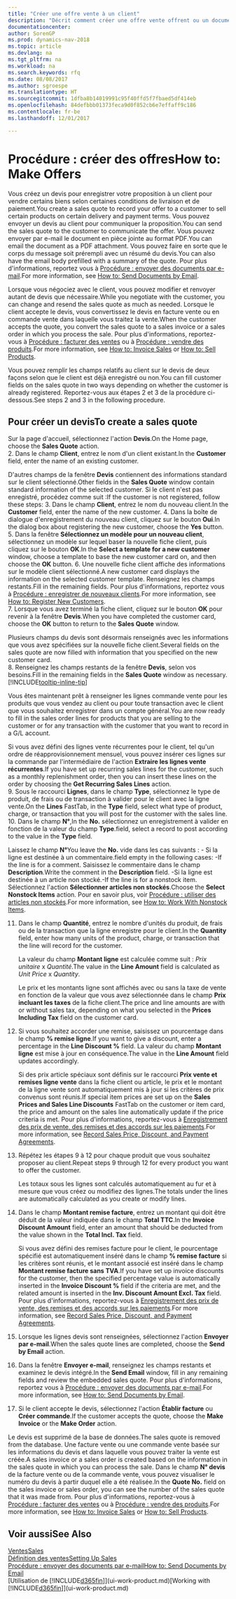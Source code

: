```yaml
---
title: "Créer une offre vente à un client"
description: "Décrit comment créer une offre vente offrent ou un document de demande de proposition pour enregistrer votre offre à un client pour vendre des produits dans certaines conditions."
documentationcenter: 
author: SorenGP
ms.prod: dynamics-nav-2018
ms.topic: article
ms.devlang: na
ms.tgt_pltfrm: na
ms.workload: na
ms.search.keywords: rfq
ms.date: 08/08/2017
ms.author: sgroespe
ms.translationtype: HT
ms.sourcegitcommit: 1dfba8b14019991c95f40ffd5f7fbaed5df414eb
ms.openlocfilehash: 84defbbb01373feca9d0f852cb6e7effaff9c186
ms.contentlocale: fr-be
ms.lasthandoff: 12/01/2017

---
```

# <a name="how-to-make-offers"></a><span data-ttu-id="4bf9b-103">Procédure : créer des offres</span><span class="sxs-lookup"><span data-stu-id="4bf9b-103">How to: Make Offers</span></span>
<span data-ttu-id="4bf9b-104">Vous créez un devis pour enregistrer votre proposition à un client pour vendre certains biens selon certaines conditions de livraison et de paiement.</span><span class="sxs-lookup"><span data-stu-id="4bf9b-104">You create a sales quote to record your offer to a customer to sell certain products on certain delivery and payment terms.</span></span> <span data-ttu-id="4bf9b-105">Vous pouvez envoyer un devis au client pour communiquer la proposition.</span><span class="sxs-lookup"><span data-stu-id="4bf9b-105">You can send the sales quote to the customer to communicate the offer.</span></span> <span data-ttu-id="4bf9b-106">Vous pouvez envoyer par e-mail le document en pièce jointe au format PDF.</span><span class="sxs-lookup"><span data-stu-id="4bf9b-106">You can email the document as a PDF attachment.</span></span> <span data-ttu-id="4bf9b-107">Vous pouvez faire en sorte que le corps du message soit prérempli avec un résumé du devis.</span><span class="sxs-lookup"><span data-stu-id="4bf9b-107">You can also have the email body prefilled with a summary of the quote.</span></span> <span data-ttu-id="4bf9b-108">Pour plus d'informations, reportez vous à [Procédure : envoyer des documents par e-mail](ui-how-send-documents-email.md).</span><span class="sxs-lookup"><span data-stu-id="4bf9b-108">For more information, see [How to: Send Documents by Email](ui-how-send-documents-email.md).</span></span>

<span data-ttu-id="4bf9b-109">Lorsque vous négociez avec le client, vous pouvez modifier et renvoyer autant de devis que nécessaire.</span><span class="sxs-lookup"><span data-stu-id="4bf9b-109">While you negotiate with the customer, you can change and resend the sales quote as much as needed.</span></span> <span data-ttu-id="4bf9b-110">Lorsque le client accepte le devis, vous convertissez le devis en facture vente ou en commande vente dans laquelle vous traitez la vente.</span><span class="sxs-lookup"><span data-stu-id="4bf9b-110">When the customer accepts the quote, you convert the sales quote to a sales invoice or a sales order in which you process the sale.</span></span> <span data-ttu-id="4bf9b-111">Pour plus d'informations, reportez-vous à [Procédure : facturer des ventes](sales-how-invoice-sales.md) ou à [Procédure : vendre des produits](sales-how-sell-products.md).</span><span class="sxs-lookup"><span data-stu-id="4bf9b-111">For more information, see [How to: Invoice Sales](sales-how-invoice-sales.md) or [How to: Sell Products](sales-how-sell-products.md).</span></span>

<span data-ttu-id="4bf9b-112">Vous pouvez remplir les champs relatifs au client sur le devis de deux façons selon que le client est déjà enregistré ou non.</span><span class="sxs-lookup"><span data-stu-id="4bf9b-112">You can fill customer fields on the sales quote in two ways depending on whether the customer is already registered.</span></span> <span data-ttu-id="4bf9b-113">Reportez-vous aux étapes 2 et 3 de la procédure ci-dessous.</span><span class="sxs-lookup"><span data-stu-id="4bf9b-113">See steps 2 and 3 in the following procedure.</span></span>

## <a name="to-create-a-sales-quote"></a><span data-ttu-id="4bf9b-114">Pour créer un devis</span><span class="sxs-lookup"><span data-stu-id="4bf9b-114">To create a sales quote</span></span>
<span data-ttu-id="4bf9b-115">Sur la page d'accueil, sélectionnez l'action **Devis**.</span><span class="sxs-lookup"><span data-stu-id="4bf9b-115">On the Home page,  choose the **Sales Quote** action.</span></span>  
2. <span data-ttu-id="4bf9b-116">Dans le champ **Client**, entrez le nom d'un client existant.</span><span class="sxs-lookup"><span data-stu-id="4bf9b-116">In the **Customer** field, enter the name of an existing customer.</span></span>

   <span data-ttu-id="4bf9b-117">D'autres champs de la fenêtre **Devis** contiennent des informations standard sur le client sélectionné.</span><span class="sxs-lookup"><span data-stu-id="4bf9b-117">Other fields in the **Sales Quote** window contain standard information of the selected customer.</span></span> <span data-ttu-id="4bf9b-118">Si le client n'est pas enregistré, procédez comme suit :</span><span class="sxs-lookup"><span data-stu-id="4bf9b-118">If the customer is not registered, follow these steps:</span></span>
3. <span data-ttu-id="4bf9b-119">Dans le champ **Client**, entrez le nom du nouveau client.</span><span class="sxs-lookup"><span data-stu-id="4bf9b-119">In the **Customer** field, enter the name of the new customer.</span></span>
4. <span data-ttu-id="4bf9b-120">Dans la boîte de dialogue d'enregistrement du nouveau client, cliquez sur le bouton **Oui**.</span><span class="sxs-lookup"><span data-stu-id="4bf9b-120">In the dialog box about registering the new customer, choose the **Yes** button.</span></span>
5. <span data-ttu-id="4bf9b-121">Dans la fenêtre **Sélectionnez un modèle pour un nouveau client**, sélectionnez un modèle sur lequel baser la nouvelle fiche client, puis cliquez sur le bouton **OK**.</span><span class="sxs-lookup"><span data-stu-id="4bf9b-121">In the **Select a template for a new customer** window, choose a template to base the new customer card on, and then choose the **OK** button.</span></span>
6. <span data-ttu-id="4bf9b-122">Une nouvelle fiche client affiche des informations sur le modèle client sélectionné.</span><span class="sxs-lookup"><span data-stu-id="4bf9b-122">A new customer card displays the information on the selected customer template.</span></span> <span data-ttu-id="4bf9b-123">Renseignez les champs restants.</span><span class="sxs-lookup"><span data-stu-id="4bf9b-123">Fill in the remaining fields.</span></span> <span data-ttu-id="4bf9b-124">Pour plus d'informations, reportez vous à [Procédure : enregistrer de nouveaux clients](sales-how-register-new-customers.md).</span><span class="sxs-lookup"><span data-stu-id="4bf9b-124">For more information, see [How to: Register New Customers](sales-how-register-new-customers.md).</span></span>  
7. <span data-ttu-id="4bf9b-125">Lorsque vous avez terminé la fiche client, cliquez sur le bouton **OK** pour revenir à la fenêtre **Devis**.</span><span class="sxs-lookup"><span data-stu-id="4bf9b-125">When you have completed the customer card, choose the **OK** button to return to the **Sales Quote** window.</span></span>

   <span data-ttu-id="4bf9b-126">Plusieurs champs du devis sont désormais renseignés avec les informations que vous avez spécifiées sur la nouvelle fiche client.</span><span class="sxs-lookup"><span data-stu-id="4bf9b-126">Several fields on the sales quote are now filled with information that you specified on the new customer card.</span></span>  
8. <span data-ttu-id="4bf9b-127">Renseignez les champs restants de la fenêtre **Devis**, selon vos besoins.</span><span class="sxs-lookup"><span data-stu-id="4bf9b-127">Fill in the remaining fields in the **Sales Quote** window as necessary.</span></span> [!INCLUDE[tooltip-inline-tip](includes/tooltip-inline-tip_md.md)]  

<span data-ttu-id="4bf9b-128">Vous êtes maintenant prêt à renseigner les lignes commande vente pour les produits que vous vendez au client ou pour toute transaction avec le client que vous souhaitez enregistrer dans un compte général.</span><span class="sxs-lookup"><span data-stu-id="4bf9b-128">You are now ready to fill in the sales order lines for products that you are selling to the customer or for any transaction with the customer that you want to record in a G/L account.</span></span>   

<span data-ttu-id="4bf9b-129">Si vous avez défini des lignes vente récurrentes pour le client, tel qu'un ordre de réapprovisionnement mensuel, vous pouvez insérer ces lignes sur la commande par l'intermédiaire de l'action **Extraire les lignes vente récurrentes**.</span><span class="sxs-lookup"><span data-stu-id="4bf9b-129">If you have set up recurring sales lines for the customer, such as a monthly replenishment order, then you can insert these lines on the order by choosing the **Get Recurring Sales Lines** action.</span></span>  
9. <span data-ttu-id="4bf9b-130">Sous le raccourci **Lignes**, dans le champ **Type**, sélectionnez le type de produit, de frais ou de transaction à valider pour le client avec la ligne vente.</span><span class="sxs-lookup"><span data-stu-id="4bf9b-130">On the **Lines** FastTab, in the **Type** field, select what type of product, charge, or transaction that you will post for the customer with the sales line.</span></span>
10. <span data-ttu-id="4bf9b-131">Dans le champ **N°**,</span><span class="sxs-lookup"><span data-stu-id="4bf9b-131">In the **No.**</span></span> <span data-ttu-id="4bf9b-132">sélectionnez un enregistrement à valider en fonction de la valeur du champ **Type**.</span><span class="sxs-lookup"><span data-stu-id="4bf9b-132">field, select a record to post according to the value in the **Type** field.</span></span>

 <span data-ttu-id="4bf9b-133">Laissez le champ **N°**</span><span class="sxs-lookup"><span data-stu-id="4bf9b-133">You leave the **No.**</span></span> <span data-ttu-id="4bf9b-134">vide dans les cas suivants : - Si la ligne est destinée à un commentaire.</span><span class="sxs-lookup"><span data-stu-id="4bf9b-134">field empty in the following cases: -If the line is for a comment.</span></span> <span data-ttu-id="4bf9b-135">Saisissez le commentaire dans le champ **Description**.</span><span class="sxs-lookup"><span data-stu-id="4bf9b-135">Write the comment in the **Description** field.</span></span>
 <span data-ttu-id="4bf9b-136">-Si la ligne est destinée à un article non stocké.</span><span class="sxs-lookup"><span data-stu-id="4bf9b-136">-If the line is for a nonstock item.</span></span> <span data-ttu-id="4bf9b-137">Sélectionnez l'action **Sélectionner articles non stockés**.</span><span class="sxs-lookup"><span data-stu-id="4bf9b-137">Choose the **Select Nonstock Items** action.</span></span> <span data-ttu-id="4bf9b-138">Pour en savoir plus, voir [Procédure : utiliser des articles non stockés](inventory-how-work-nonstock-items.md).</span><span class="sxs-lookup"><span data-stu-id="4bf9b-138">For more information, see [How to: Work With Nonstock Items](inventory-how-work-nonstock-items.md).</span></span>

11. <span data-ttu-id="4bf9b-139">Dans le champ **Quantité**, entrez le nombre d'unités du produit, de frais ou de la transaction que la ligne enregistre pour le client.</span><span class="sxs-lookup"><span data-stu-id="4bf9b-139">In the **Quantity** field, enter how many units of the product, charge, or transaction that the line will record for the customer.</span></span>

    <span data-ttu-id="4bf9b-140">La valeur du champ **Montant ligne** est calculée comme suit : *Prix unitaire* x *Quantité*.</span><span class="sxs-lookup"><span data-stu-id="4bf9b-140">The value in the **Line Amount** field is calculated as *Unit Price* x *Quantity*.</span></span>  

    <span data-ttu-id="4bf9b-141">Le prix et les montants ligne sont affichés avec ou sans la taxe de vente en fonction de la valeur que vous avez sélectionnée dans le champ **Prix incluant les taxes** de la fiche client.</span><span class="sxs-lookup"><span data-stu-id="4bf9b-141">The price and line amounts are with or without sales tax, depending on what you selected in the **Prices Including Tax** field on the customer card.</span></span>  
12. <span data-ttu-id="4bf9b-142">Si vous souhaitez accorder une remise, saisissez un pourcentage dans le champ **% remise ligne**.</span><span class="sxs-lookup"><span data-stu-id="4bf9b-142">If you want to give a discount, enter a percentage in the **Line Discount %** field.</span></span> <span data-ttu-id="4bf9b-143">La valeur du champ **Montant ligne** est mise à jour en conséquence.</span><span class="sxs-lookup"><span data-stu-id="4bf9b-143">The value in the **Line Amount** field updates accordingly.</span></span>  

    <span data-ttu-id="4bf9b-144">Si des prix article spéciaux sont définis sur le raccourci **Prix vente et remises ligne vente** dans la fiche client ou article, le prix et le montant de la ligne vente sont automatiquement mis à jour si les critères de prix convenus sont réunis.</span><span class="sxs-lookup"><span data-stu-id="4bf9b-144">If special item prices are set up on the **Sales Prices and Sales Line Discounts** FastTab on the customer or item card, the price and amount on the sales line automatically update if the price criteria is met.</span></span> <span data-ttu-id="4bf9b-145">Pour plus d'informations, reportez-vous à [Enregistrement des prix de vente, des remises et des accords sur les paiements](sales-how-record-sales-price-discount-payment-agreements.md).</span><span class="sxs-lookup"><span data-stu-id="4bf9b-145">For more information, see [Record Sales Price, Discount, and Payment Agreements](sales-how-record-sales-price-discount-payment-agreements.md).</span></span>  
13. <span data-ttu-id="4bf9b-146">Répétez les étapes 9 à 12 pour chaque produit que vous souhaitez proposer au client.</span><span class="sxs-lookup"><span data-stu-id="4bf9b-146">Repeat steps 9 through 12 for every product you want to offer the customer.</span></span>  

    <span data-ttu-id="4bf9b-147">Les totaux sous les lignes sont calculés automatiquement au fur et à mesure que vous créez ou modifiez des lignes.</span><span class="sxs-lookup"><span data-stu-id="4bf9b-147">The totals under the lines are automatically calculated as you create or modify lines.</span></span>  
14. <span data-ttu-id="4bf9b-148">Dans le champ **Montant remise facture**, entrez un montant qui doit être déduit de la valeur indiquée dans le champ **Total TTC**.</span><span class="sxs-lookup"><span data-stu-id="4bf9b-148">In the **Invoice Discount Amount** field, enter an amount that should be deducted from the value shown in the **Total Incl. Tax** field.</span></span>

    <span data-ttu-id="4bf9b-149">Si vous avez défini des remises facture pour le client, le pourcentage spécifié est automatiquement inséré dans le champ **% remise facture** si les critères sont réunis, et le montant associé est inséré dans le champ **Montant remise facture sans TVA**.</span><span class="sxs-lookup"><span data-stu-id="4bf9b-149">If you have set up invoice discounts for the customer, then the specified percentage value is automatically inserted in the **Invoice Discount %** field if the criteria are met, and the related amount is inserted in the **Inv. Discount Amount Excl. Tax** field.</span></span> <span data-ttu-id="4bf9b-150">Pour plus d'informations, reportez-vous à [Enregistrement des prix de vente, des remises et des accords sur les paiements](sales-how-record-sales-price-discount-payment-agreements.md).</span><span class="sxs-lookup"><span data-stu-id="4bf9b-150">For more information, see [Record Sales Price, Discount, and Payment Agreements](sales-how-record-sales-price-discount-payment-agreements.md).</span></span>
15. <span data-ttu-id="4bf9b-151">Lorsque les lignes devis sont renseignées, sélectionnez l'action **Envoyer par e-mail**.</span><span class="sxs-lookup"><span data-stu-id="4bf9b-151">When the sales quote lines are completed, choose the **Send by Email** action.</span></span>
16. <span data-ttu-id="4bf9b-152">Dans la fenêtre **Envoyer e-mail**, renseignez les champs restants et examinez le devis intégré.</span><span class="sxs-lookup"><span data-stu-id="4bf9b-152">In the **Send Email** window, fill in any remaining fields and review the embedded sales quote.</span></span> <span data-ttu-id="4bf9b-153">Pour plus d'informations, reportez vous à [Procédure : envoyer des documents par e-mail](ui-how-send-documents-email.md).</span><span class="sxs-lookup"><span data-stu-id="4bf9b-153">For more information, see [How to: Send Documents by Email](ui-how-send-documents-email.md).</span></span>
17. <span data-ttu-id="4bf9b-154">Si le client accepte le devis, sélectionnez l'action **Établir facture** ou **Créer commande**.</span><span class="sxs-lookup"><span data-stu-id="4bf9b-154">If the customer accepts the quote, choose the **Make Invoice** or the **Make Order** action.</span></span>

<span data-ttu-id="4bf9b-155">Le devis est supprimé de la base de données.</span><span class="sxs-lookup"><span data-stu-id="4bf9b-155">The sales quote is removed from the database.</span></span> <span data-ttu-id="4bf9b-156">Une facture vente ou une commande vente basée sur les informations du devis et dans laquelle vous pouvez traiter la vente est créée.</span><span class="sxs-lookup"><span data-stu-id="4bf9b-156">A sales invoice or a sales order is created based on the information in the sales quote in which you can process the sale.</span></span> <span data-ttu-id="4bf9b-157">Dans le champ **N° devis** de la facture vente ou de la commande vente, vous pouvez visualiser le numéro du devis à partir duquel elle a été réalisée.</span><span class="sxs-lookup"><span data-stu-id="4bf9b-157">In the **Quote No.** field on the sales invoice or sales order, you can see the number of the sales quote that it was made from.</span></span> <span data-ttu-id="4bf9b-158">Pour plus d'informations, reportez-vous à [Procédure : facturer des ventes](sales-how-invoice-sales.md) ou à [Procédure : vendre des produits](sales-how-sell-products.md).</span><span class="sxs-lookup"><span data-stu-id="4bf9b-158">For more information, see [How to: Invoice Sales](sales-how-invoice-sales.md) or [How to: Sell Products](sales-how-sell-products.md).</span></span>

## <a name="see-also"></a><span data-ttu-id="4bf9b-159">Voir aussi</span><span class="sxs-lookup"><span data-stu-id="4bf9b-159">See Also</span></span>
[<span data-ttu-id="4bf9b-160">Ventes</span><span class="sxs-lookup"><span data-stu-id="4bf9b-160">Sales</span></span>](sales-manage-sales.md)  
[<span data-ttu-id="4bf9b-161">Définition des ventes</span><span class="sxs-lookup"><span data-stu-id="4bf9b-161">Setting Up Sales</span></span>](sales-setup-sales.md)  
[<span data-ttu-id="4bf9b-162">Procédure : envoyer des documents par e-mail</span><span class="sxs-lookup"><span data-stu-id="4bf9b-162">How to: Send Documents by Email</span></span>](ui-how-send-documents-email.md)  
<span data-ttu-id="4bf9b-163">[Utilisation de [!INCLUDE[d365fin](includes/d365fin_md.md)]](ui-work-product.md)</span><span class="sxs-lookup"><span data-stu-id="4bf9b-163">[Working with [!INCLUDE[d365fin](includes/d365fin_md.md)]](ui-work-product.md)</span></span>

